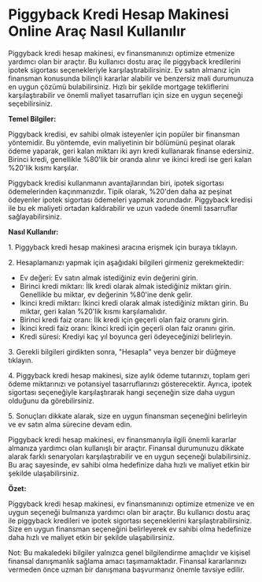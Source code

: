Piggyback Kredi Hesap Makinesi Online Araç Nasıl Kullanılır
===========================================================

Piggyback kredi hesap makinesi, ev finansmanınızı optimize etmenize yardımcı olan bir araçtır. Bu kullanıcı dostu araç ile piggyback kredilerini ipotek sigortası seçenekleriyle karşılaştırabilirsiniz. Ev satın almanız için finansman konusunda bilinçli kararlar alabilir ve benzersiz mali durumunuza en uygun çözümü bulabilirsiniz. Hızlı bir şekilde mortgage tekliflerini karşılaştırabilir ve önemli maliyet tasarrufları için size en uygun seçeneği seçebilirsiniz.

**Temel Bilgiler:**

Piggyback kredisi, ev sahibi olmak isteyenler için popüler bir finansman yöntemidir. Bu yöntemde, evin maliyetinin bir bölümünü peşinat olarak ödeme yaparak, geri kalan miktarı iki ayrı kredi kullanarak finanse edersiniz. Birinci kredi, genellikle %80'lik bir oranda alınır ve ikinci kredi ise geri kalan %20'lik kısmı karşılar.

Piggyback kredisi kullanmanın avantajlarından biri, ipotek sigortası ödemelerinden kaçınmanızdır. Tipik olarak, %20'den daha az peşinat ödeyenler ipotek sigortası ödemeleri yapmak zorundadır. Piggyback kredisi ile bu ek maliyeti ortadan kaldırabilir ve uzun vadede önemli tasarruflar sağlayabilirsiniz.

**Nasıl Kullanılır:**

1\. Piggyback kredi hesap makinesi aracına erişmek için buraya tıklayın.

2\. Hesaplamanızı yapmak için aşağıdaki bilgileri girmeniz gerekmektedir:

- Ev değeri: Ev satın almak istediğiniz evin değerini girin.
- Birinci kredi miktarı: İlk kredi olarak almak istediğiniz miktarı girin. Genellikle bu miktar, ev değerinin %80'ine denk gelir.
- İkinci kredi miktarı: İkinci kredi olarak almak istediğiniz miktarı girin. Bu miktar, geri kalan %20'lik kısmı karşılamalıdır.
- Birinci kredi faiz oranı: İlk kredi için geçerli olan faiz oranını girin.
- İkinci kredi faiz oranı: İkinci kredi için geçerli olan faiz oranını girin.
- Kredi süresi: Krediyi kaç yıl boyunca geri ödeyeceğinizi belirleyin.

3\. Gerekli bilgileri girdikten sonra, "Hesapla" veya benzer bir düğmeye tıklayın.

4\. Piggyback kredi hesap makinesi, size aylık ödeme tutarınızı, toplam geri ödeme miktarınızı ve potansiyel tasarruflarınızı gösterecektir. Ayrıca, ipotek sigortası seçeneğiyle karşılaştırarak hangi seçeneğin size daha uygun olduğunu da görebilirsiniz.

5\. Sonuçları dikkate alarak, size en uygun finansman seçeneğini belirleyin ve ev satın alma sürecine devam edin.

Piggyback kredi hesap makinesi, ev finansmanıyla ilgili önemli kararlar almanıza yardımcı olan kullanışlı bir araçtır. Finansal durumunuzu dikkate alarak farklı senaryoları karşılaştırabilir ve en uygun seçeneği bulabilirsiniz. Bu araç sayesinde, ev sahibi olma hedefinize daha hızlı ve maliyet etkin bir şekilde ulaşabilirsiniz.

**Özet:**

Piggyback kredi hesap makinesi, ev finansmanınızı optimize etmenize ve en uygun seçeneği bulmanıza yardımcı olan bir araçtır. Bu kullanıcı dostu araç ile piggyback kredileri ve ipotek sigortası seçeneklerini karşılaştırabilirsiniz. Size en uygun finansman seçeneğini belirleyerek ev sahibi olma hedefinize daha hızlı ve maliyet etkin bir şekilde ulaşabilirsiniz.

Not: Bu makaledeki bilgiler yalnızca genel bilgilendirme amaçlıdır ve kişisel finansal danışmanlık sağlama amacı taşımamaktadır. Finansal kararlarınızı vermeden önce uzman bir danışmana başvurmanız önemle tavsiye edilir.